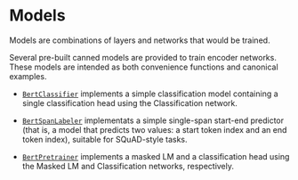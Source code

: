 # Models

Models are combinations of layers and networks that would be trained.

Several pre-built canned models are provided to train encoder networks. These
models are intended as both convenience functions and canonical examples.

* [`BertClassifier`](bert_classifier.py) implements a simple classification
model containing a single classification head using the Classification network.

* [`BertSpanLabeler`](bert_span_labeler.py) implementats a simple single-span
start-end predictor (that is, a model that predicts two values: a start token
index and an end token index), suitable for SQuAD-style tasks.

* [`BertPretrainer`](bert_pretrainer.py) implements a masked LM and a
classification head using the Masked LM and Classification networks,
respectively.
